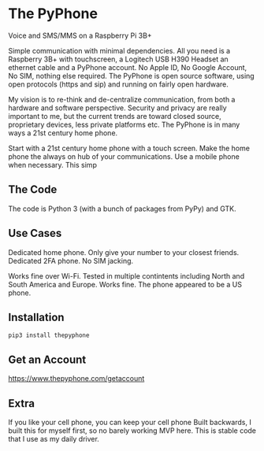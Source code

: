# The PyPhone
Voice and SMS/MMS on a Raspberry Pi 3B+

Simple communication with minimal dependencies.  All you need is a Raspberry 3B+ with touchscreen, a Logitech USB H390 Headset an ethernet cable and a PyPhone account.  No Apple ID, No Google Account, No SIM, nothing else required.  The PyPhone is open source software, using open protocols (https and sip) and running on fairly open hardware.  

My vision is to re-think and de-centralize communication, from both a hardware and software perspective.  Security and privacy are really important to me, but the current trends are toward closed source, proprietary devices, less private platforms etc.  The PyPhone is in many ways a 21st century home phone.

Start with a 21st century home phone with a touch screen.  Make the home phone the always on hub of your communications.  Use a mobile phone when necessary.  This simp

## The Code
The code is Python 3 (with a bunch of packages from PyPy) and GTK.  

## Use Cases
Dedicated home phone.  Only give your number to your closest friends.
Dedicated 2FA phone. No SIM jacking.

Works fine over Wi-Fi.  Tested in multiple contintents including North and South America and Europe.  Works fine. The phone appeared to be a US phone.


## Installation
```pip3 install thepyphone```

## Get an Account
https://www.thepyphone.com/getaccount


## Extra
If you like your cell phone, you can keep your cell phone
Built backwards, I built this for myself first, so no barely working MVP here.  This is  stable code that I use as my daily driver.

